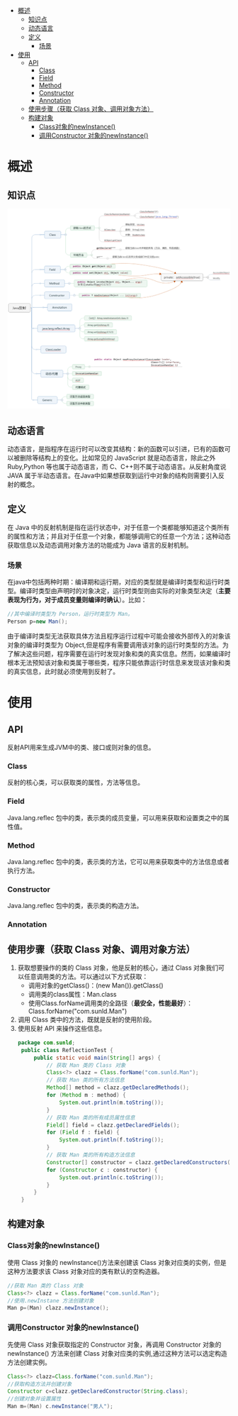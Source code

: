 <!-- TOC -->

- [概述](#%e6%a6%82%e8%bf%b0)
  - [知识点](#%e7%9f%a5%e8%af%86%e7%82%b9)
  - [动态语言](#%e5%8a%a8%e6%80%81%e8%af%ad%e8%a8%80)
  - [定义](#%e5%ae%9a%e4%b9%89)
    - [场景](#%e5%9c%ba%e6%99%af)
- [使用](#%e4%bd%bf%e7%94%a8)
  - [API](#api)
    - [Class](#class)
    - [Field](#field)
    - [Method](#method)
    - [Constructor](#constructor)
    - [Annotation](#annotation)
  - [使用步骤（获取 Class 对象、调用对象方法）](#%e4%bd%bf%e7%94%a8%e6%ad%a5%e9%aa%a4%e8%8e%b7%e5%8f%96-class-%e5%af%b9%e8%b1%a1%e8%b0%83%e7%94%a8%e5%af%b9%e8%b1%a1%e6%96%b9%e6%b3%95)
  - [构建对象](#%e6%9e%84%e5%bb%ba%e5%af%b9%e8%b1%a1)
    - [Class对象的newInstance()](#class%e5%af%b9%e8%b1%a1%e7%9a%84newinstance)
    - [调用Constructor 对象的newInstance()](#%e8%b0%83%e7%94%a8constructor-%e5%af%b9%e8%b1%a1%e7%9a%84newinstance)

<!-- /TOC -->
# 概述
## 知识点
<div align=center>


![1587523711269.png](..\images\1587523711269.png)

</div>

## 动态语言
动态语言，是指程序在运行时可以改变其结构：新的函数可以引进，已有的函数可以被删除等结构上的变化。比如常见的 JavaScript 就是动态语言，除此之外 Ruby,Python 等也属于动态语言，而 C、C++则不属于动态语言。从反射角度说 JAVA 属于半动态语言。在Java中如果想获取到运行中对象的结构则需要引入反射的概念。

## 定义
在 Java 中的反射机制是指在运行状态中，对于任意一个类都能够知道这个类所有的属性和方法；并且对于任意一个对象，都能够调用它的任意一个方法；这种动态获取信息以及动态调用对象方法的功能成为 Java 语言的反射机制。
### 场景
在java中包括两种时期：编译期和运行期，对应的类型就是编译时类型和运行时类型。编译时类型由声明时的对象决定，运行时类型则由实际的对象类型决定（**主要表现为行为，对于成员变量则编译时确认**）。比如：
```java
//其中编译时类型为 Person，运行时类型为 Man。  
Person p=new Man();
```
由于编译时类型无法获取具体方法且程序运行过程中可能会接收外部传入的对象该对象的编译时类型为 Object,但是程序有需要调用该对象的运行时类型的方法。为了解决这些问题，程序需要在运行时发现对象和类的真实信息。然而，如果编译时根本无法预知该对象和类属于哪些类，程序只能依靠运行时信息来发现该对象和类的真实信息，此时就必须使用到反射了。

# 使用
## API
反射API用来生成JVM中的类、接口或则对象的信息。  
### Class
反射的核心类，可以获取类的属性，方法等信息。

### Field
Java.lang.reflec 包中的类，表示类的成员变量，可以用来获取和设置类之中的属性值。
### Method  
Java.lang.reflec 包中的类，表示类的方法，它可以用来获取类中的方法信息或者执行方法。
### Constructor
Java.lang.reflec 包中的类，表示类的构造方法。
### Annotation


## 使用步骤（获取 Class 对象、调用对象方法）

1. 获取想要操作的类的 Class 对象，他是反射的核心，通过 Class 对象我们可以任意调用类的方法。可以通过以下方式获取：
   - 调用对象的getClass()：(new Man()).getClass()
   - 调用类的class属性：Man.class
   - 使用Class.forName调用类的全路径（**最安全，性能最好**）：Class.forName("com.sunld.Man")
2. 调用 Class 类中的方法，既就是反射的使用阶段。
3. 使用反射 API 来操作这些信息。
   ```java
   package com.sunld;
    public class ReflectionTest {
        public static void main(String[] args) {
            // 获取 Man 类的 Class 对象
            Class<?> clazz = Class.forName("com.sunld.Man");
            // 获取 Man 类的所有方法信息
            Method[] method = clazz.getDeclaredMethods();
            for (Method m : method) {
                System.out.println(m.toString());
            }
            // 获取 Man 类的所有成员属性信息
            Field[] field = clazz.getDeclaredFields();
            for (Field f : field) {
                System.out.println(f.toString());
            }
            // 获取 Man 类的所有构造方法信息
            Constructor[] constructor = clazz.getDeclaredConstructors();
            for (Constructor c : constructor) {
                System.out.println(c.toString());
            }
        }
    }
   ```
## 构建对象
### Class对象的newInstance() 
使用 Class 对象的 newInstance()方法来创建该 Class 对象对应类的实例，但是这种方法要求该 Class 对象对应的类有默认的空构造器。
```java
//获取 Man 类的 Class 对象
Class<?> clazz = Class.forName("com.sunld.Man");
//使用.newInstane 方法创建对象
Man p=(Man) clazz.newInstance();
```
### 调用Constructor 对象的newInstance() 
先使用 Class 对象获取指定的 Constructor 对象，再调用 Constructor 对象的 newInstance() 方法来创建 Class 对象对应类的实例,通过这种方法可以选定构造方法创建实例。
```java
Class<?> clazz=Class.forName("com.sunld.Man");  
//获取构造方法并创建对象
Constructor c=clazz.getDeclaredConstructor(String.class);
//创建对象并设置属性
Man m=(Man) c.newInstance("男人");
```
